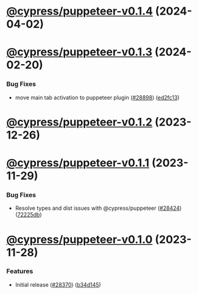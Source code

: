 # [@cypress/puppeteer-v0.1.4](https://github.com/cypress-io/cypress/compare/@cypress/puppeteer-v0.1.3...@cypress/puppeteer-v0.1.4) (2024-04-02)

# [@cypress/puppeteer-v0.1.3](https://github.com/cypress-io/cypress/compare/@cypress/puppeteer-v0.1.2...@cypress/puppeteer-v0.1.3) (2024-02-20)


### Bug Fixes

* move main tab activation to puppeteer plugin ([#28898](https://github.com/cypress-io/cypress/issues/28898)) ([ed2fc13](https://github.com/cypress-io/cypress/commit/ed2fc1394623f08097d180747712c557d867ee86))

# [@cypress/puppeteer-v0.1.2](https://github.com/cypress-io/cypress/compare/@cypress/puppeteer-v0.1.1...@cypress/puppeteer-v0.1.2) (2023-12-26)

# [@cypress/puppeteer-v0.1.1](https://github.com/cypress-io/cypress/compare/@cypress/puppeteer-v0.1.0...@cypress/puppeteer-v0.1.1) (2023-11-29)


### Bug Fixes

* Resolve types and dist issues with @cypress/puppeteer ([#28424](https://github.com/cypress-io/cypress/issues/28424)) ([72225db](https://github.com/cypress-io/cypress/commit/72225db03327744844dcfbcc72b40e85de6a2761))

# [@cypress/puppeteer-v0.1.0](https://github.com/cypress-io/cypress/compare/@cypress/puppeteer-v0.0.1...@cypress/puppeteer-v0.1.0) (2023-11-28)


### Features

* Initial release ([#28370](https://github.com/cypress-io/cypress/issues/28370)) ([b34d145](https://github.com/cypress-io/cypress/commit/b34d14571689a9b36efc707a3a48f27edcb98113))
